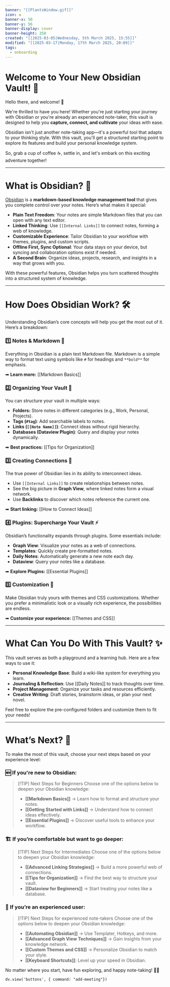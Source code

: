```yaml
---
banner: "[[PlantsWindow.gif]]"
icon: ♻️
banner-x: 50
banner-y: 56
banner-display: cover
banner-height: 350
created: "[[2025-03-05|Wednesday, 5th March 2025, 15:55]]"
modified: "[[2025-03-17|Monday, 17th March 2025, 20:09]]"
tags:
  - onboarding
---
```

# Welcome to Your New Obsidian Vault! 🌟

Hello there, and welcome! 👋

We're thrilled to have you here! Whether you're just starting your journey with Obsidian or you're already an experienced note-taker, this vault is designed to help you **capture, connect, and cultivate** your ideas with ease.

Obsidian isn't just another note-taking app—it's a powerful tool that adapts to your thinking style. With this vault, you'll get a structured starting point to explore its features and build your personal knowledge system.

So, grab a cup of coffee ☕, settle in, and let's embark on this exciting adventure together!

---

# What is Obsidian? 🤔

[Obsidian](https://obsidian.md/) is a **markdown-based knowledge management tool** that gives you complete control over your notes. Here’s what makes it special:

- **Plain Text Freedom**: Your notes are simple Markdown files that you can open with any text editor.
- **Linked Thinking**: Use `[[Internal Links]]` to connect notes, forming a web of knowledge.
- **Customizable Experience**: Tailor Obsidian to your workflow with themes, plugins, and custom scripts.
- **Offline First, Sync Optional**: Your data stays on your device, but syncing and collaboration options exist if needed.
- **A Second Brain**: Organize ideas, projects, research, and insights in a way that grows with you.

With these powerful features, Obsidian helps you turn scattered thoughts into a structured system of knowledge.

---

# How Does Obsidian Work? 🛠️

Understanding Obsidian’s core concepts will help you get the most out of it. Here’s a breakdown:

### 1️⃣ Notes & Markdown 📝

Everything in Obsidian is a plain text Markdown file. Markdown is a simple way to format text using symbols like `#` for headings and `**bold**` for emphasis.

➡ **Learn more:** [[Markdown Basics]]

### 2️⃣ Organizing Your Vault 📂

You can structure your vault in multiple ways:

- **Folders:** Store notes in different categories (e.g., Work, Personal, Projects).
- **Tags (`#tag`)**: Add searchable labels to notes.
- **Links (`[[Note Name]]`)**: Connect ideas without rigid hierarchy.
- **Databases (Dataview Plugin)**: Query and display your notes dynamically.

➡ **Best practices:** [[Tips for Organization]]

### 3️⃣ Creating Connections 🔗

The true power of Obsidian lies in its ability to interconnect ideas.

- Use `[[Internal Links]]` to create relationships between notes.
- See the big picture in **Graph View**, where linked notes form a visual network.
- Use **Backlinks** to discover which notes reference the current one.

➡ **Start linking:** [[How to Connect Ideas]]

### 4️⃣ Plugins: Supercharge Your Vault ⚡

Obsidian’s functionality expands through plugins. Some essentials include:

- **Graph View**: Visualize your notes as a web of connections.
- **Templates**: Quickly create pre-formatted notes.
- **Daily Notes**: Automatically generate a new note each day.
- **Dataview**: Query your notes like a database.

➡ **Explore Plugins:** [[Essential Plugins]]

### 5️⃣ Customization 🎨

Make Obsidian truly yours with themes and CSS customizations. Whether you prefer a minimalistic look or a visually rich experience, the possibilities are endless.

➡ **Customize your experience:** [[Themes and CSS]]

---

# What Can You Do With This Vault? ✨

This vault serves as both a playground and a learning hub. Here are a few ways to use it:

- **Personal Knowledge Base**: Build a wiki-like system for everything you learn.
- **Journaling & Reflection**: Use [[Daily Notes]] to track thoughts over time.
- **Project Management**: Organize your tasks and resources efficiently.
- **Creative Writing**: Draft stories, brainstorm ideas, or plan your next novel.

Feel free to explore the pre-configured folders and customize them to fit your needs!

---

# What’s Next? 🚀

To make the most of this vault, choose your next steps based on your experience level:

### 🆕 If you're new to Obsidian:

> [!TIP] Next Steps for Beginners
> Choose one of the options below to deepen your Obsidian knowledge:
> - **[[Markdown Basics]]** → Learn how to format and structure your notes.
> - **[[Getting Started with Links]]** → Understand how to connect ideas effectively.
> - **[[Essential Plugins]]** → Discover useful tools to enhance your workflow.

### 🏗️ If you’re comfortable but want to go deeper:

> [!TIP] Next Steps for Intermediates
> Choose one of the options below to deepen your Obsidian knowledge:
> - **[[Advanced Linking Strategies]]** → Build a more powerful web of connections.
> - **[[Tips for Organization]]** → Find the best way to structure your vault.
> - **[[Dataview for Beginners]]** → Start treating your notes like a database.

### 🚀 If you’re an experienced user:

> [!TIP] Next Steps for experienced note-takers
> Choose one of the options below to deepen your Obsidian knowledge:
> - **[[Automating Obsidian]]** → Use Templater, Hotkeys, and more.
> - **[[Advanced Graph View Techniques]]** → Gain insights from your knowledge network.
> - **[[Custom Themes and CSS]]** → Personalize Obsidian to match your style.
> - **[[Keyboard Shortcuts]]**: Level up your speed in Obsidian.

No matter where you start, have fun exploring, and happy note-taking! 📝💡

```dataviewjs
dv.view('buttons', { command: "add-meeting"})
```



